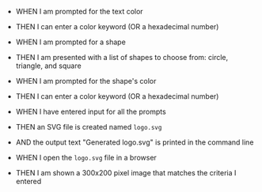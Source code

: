 
- WHEN I am prompted for the text color
- THEN I can enter a color keyword (OR a hexadecimal number)

- WHEN I am prompted for a shape
- THEN I am presented with a list of shapes to choose from: circle, triangle, and square

- WHEN I am prompted for the shape's color
- THEN I can enter a color keyword (OR a hexadecimal number)

- WHEN I have entered input for all the prompts
- THEN an SVG file is created named `logo.svg`
- AND the output text "Generated logo.svg" is printed in the command line

- WHEN I open the `logo.svg` file in a browser
- THEN I am shown a 300x200 pixel image that matches the criteria I entered